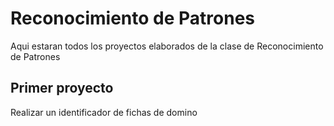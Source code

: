 # Reconocimiento de Patrones
Aqui estaran todos los proyectos elaborados de la clase de Reconocimiento de Patrones

## Primer proyecto

Realizar un identificador de fichas de domino

